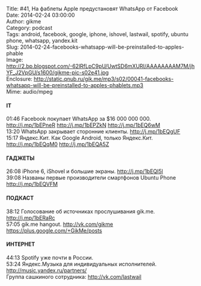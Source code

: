 Title: #41, На фаблеты Apple предустановят WhatsApp от Facebook  
Date: 2014-02-24 03:00:00  
Author: gikme  
Category: podcast  
Tags: android, facebook, google, iphone, ishovel, lastwail, spotify, ubuntu phone, whatsapp, yandex.kit  
Slug: 2014-02-24-facebooks-whatsapp-will-be-preinstalled-to-apples-phable  
Image: http://2.bp.blogspot.com/-62lRfLpC9pU/UwtSD6mXURI/AAAAAAAAM7M/jhYF_J2VpGU/s1600/gikme-pic-s02e41.jpg  
Enclosure: http://static.qnub.ru/gik.me/mp3/s02/00041-facebooks-whatsapp-will-be-preinstalled-to-apples-phablets.mp3  
Mime: audio/mpeg

#### IT

01:46 Facebook покупает WhatsApp за \$16 000 000 000.  
<http://j.mp/1bEPneR> <http://j.mp/1bEPZkN> <http://j.mp/1bEQ6wM>  
13:20 WhatsApp закрывает сторонние клиенты. <http://j.mp/1bEQgUF>  
15:17 Яндекс.Кит. Как Google Android, только Яндекс.Кит.  
<http://j.mp/1bEQqM0> <http://j.mp/1bEQA5Z>

#### ГАДЖЕТЫ

26:08 iPhone 6, iShovel и большие экраны. <http://j.mp/1bEQI5l>  
39:08 Названы первые производители смартфонов Ubuntu Phone  
<http://j.mp/1bEQVFM>  

#### ПОДКАСТ

38:12 Голосование об источниках прослушивания gik.me.  
<http://j.mp/1bERaRc>  
57:05 gik.me hangout. <http://vk.com/gikme>  
<https://plus.google.com/+GikMe/posts> 

#### ИНТЕРНЕТ

44:13 Spotify уже почти в России.  
53:24 Яндекс.Музыка для индивидуальных исполнителей.  
<http://music.yandex.ru/partners/>   
Группа сашкиного сотрудника: <http://vk.com/lastwail>

